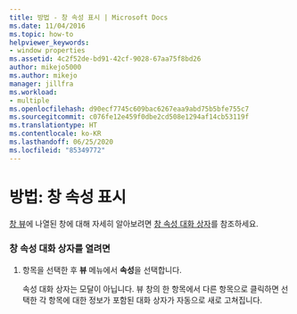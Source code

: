 ```yaml
---
title: 방법 - 창 속성 표시 | Microsoft Docs
ms.date: 11/04/2016
ms.topic: how-to
helpviewer_keywords:
- window properties
ms.assetid: 4c2f52de-bd91-42cf-9028-67aa75f8bd26
author: mikejo5000
ms.author: mikejo
manager: jillfra
ms.workload:
- multiple
ms.openlocfilehash: d90ecf7745c609bac6267eaa9abd75b5bfe755c7
ms.sourcegitcommit: c076fe12e459f0dbe2cd508e1294af14cb53119f
ms.translationtype: HT
ms.contentlocale: ko-KR
ms.lasthandoff: 06/25/2020
ms.locfileid: "85349772"
---
```

# <a name="how-to-display-window-properties"></a>방법: 창 속성 표시
[창 뷰](../debugger/windows-view.md)에 나열된 창에 대해 자세히 알아보려면 [창 속성 대화 상자](../debugger/window-properties-dialog-box.md)를 참조하세요.

### <a name="to-open-the-window-properties-dialog-box"></a>창 속성 대화 상자를 열려면

1. 항목을 선택한 후 **뷰** 메뉴에서 **속성**을 선택합니다.

   속성 대화 상자는 모달이 아닙니다. 뷰 창의 한 항목에서 다른 항목으로 클릭하면 선택한 각 항목에 대한 정보가 포함된 대화 상자가 자동으로 새로 고쳐집니다.